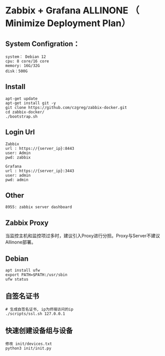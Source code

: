 # Zabbix + Grafana ALLINONE （ Minimize Deployment Plan）

## System Configration：
```
system： Debian 12
cpu: 8 core/16 core
memory: 16G/32G
disk：500G
```

## Install
```
apt-get update
apt-get install git -y
git clone https://github.com/czgreg/zabbix-docker.git
cd zabbix-docker/
./bootstrap.sh
```
## Login Url
```
Zabbix
url : https://{server_ip}:8443
user: Admin
pwd: zabbix

Grafana
url : https://{server_ip}:3443
user: admin
pwd: admin
```
## Other
```
8955: zabbix server dashboard
```
## Zabbix Proxy
当监控主机和监控项过多时，建议引入Proxy进行分担。Proxy与Server不建议Allinone部署。

## Debian 
```
apt install ufw
export PATH=$PATH:/usr/sbin
ufw status
```
## 自签名证书
```
# 生成自签名证书, ip为终端访问的ip
./scripts/ssl.sh 127.0.0.1
```
## 快速创建设备组与设备
```
修改 init/devices.txt
python3 init/init.py
```